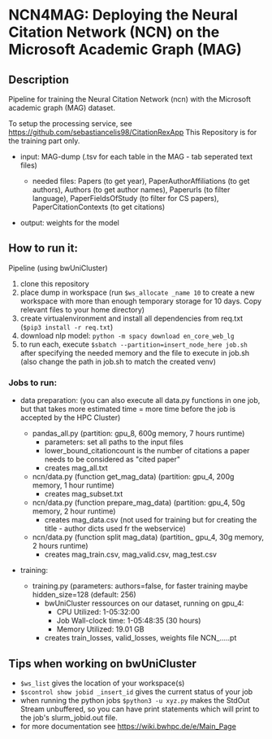 # NCN4MAG: Deploying the Neural Citation Network (NCN) on the Microsoft Academic Graph (MAG)

## Description

Pipeline for training the Neural Citation Network (ncn) with the Microsoft academic graph (MAG) dataset.

To setup the processing service, see https://github.com/sebastiancelis98/CitationRexApp
This Repository is for the training part only.

- input: MAG-dump (.tsv for each table in the MAG - tab seperated text files)
    - needed files: Papers (to get year), PaperAuthorAffiliations (to get authors), Authors (to get author names), Paperurls (to filter language), PaperFieldsOfStudy (to filter for CS papers), PaperCitationContexts (to get citations)

- output: weights for the model

## How to run it:

Pipeline (using bwUniCluster)
1. clone this repository
2. place dump in workspace (run `$ws_allocate _name 10` to create a new workspace with more than enough temporary storage for 10 days. Copy relevant files to your home directory)
3. create virtualenvironment and install all dependencies from req.txt (`$pip3 install -r req.txt`)
4. download nlp model: `python -m spacy download en_core_web_lg`
5. to run each, execute `$sbatch --partition=insert_node_here job.sh` after specifying the needed memory and the file to execute in job.sh (also change the path in job.sh to match the created venv) 

### Jobs to run:

- data preparation: (you can also execute all data.py functions in one job, but that takes more estimated time = more time before the job is accepted by the HPC Cluster)
    - pandas_all.py (partition: gpu_8, 600g memory, 7 hours runtime) 
        - parameters: set all paths to the input files
        - lower_bound_citationcount is the number of citations a paper needs to be considered as "cited paper"
        - creates mag_all.txt
    - ncn/data.py (function get_mag_data) (partition: gpu_4, 200g memory, 1 hour runtime)
        - creates mag_subset.txt
    - ncn/data.py (function prepare_mag_data) (partition: gpu_4, 50g memory, 2 hour runtime)
        - creates mag_data.csv (not used for training but for creating the title - author dicts used fr the webservice)
    - ncn/data.py (function split mag_data) (partition_ gpu_4, 30g memory, 2 hours runtime)
        - creates mag_train.csv, mag_valid.csv, mag_test.csv

- training:
    - training.py (parameters: authors=false, for faster training maybe hidden_size=128 (default: 256)
        - bwUniCluster ressources on our dataset, running on gpu_4:
            - CPU Utilized: 1-05:32:00
            - Job Wall-clock time: 1-05:48:35 (30 hours)
            - Memory Utilized: 19.01 GB
        - creates train_losses, valid_losses, weights file NCN_.....pt
        
## Tips when working on bwUniCluster

- `$ws_list` gives the location of your workspace(s)
- `$scontrol show jobid _insert_id` gives the current status of your job
- when running the python jobs `$python3 -u xyz.py` makes the StdOut Stream unbuffered, so you can have print statements which will print to the job's slurm_jobid.out file.
- for more documentation see https://wiki.bwhpc.de/e/Main_Page
